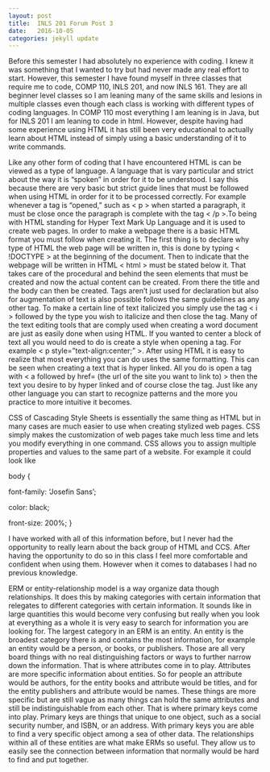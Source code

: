 ```yaml
---
layout: post
title:  INLS 201 Forum Post 3
date:   2016-10-05
categories: jekyll update
---
```

<p> Before this semester I had absolutely no experience with coding. I knew it was something that I wanted to try but had never made any real effort to start. However, this semester I have found myself in three classes that require me to code, COMP 110, INLS 201, and now INLS 161. They are all beginner level classes so I am leaning many of the same skills and lesions in multiple classes even though each class is working with different types of coding languages. In COMP 110 most everything I am leaning is in Java, but for INLS 201 I am leaning to code in html. However, despite having had some experience using HTML it has still been very educational to actually learn about HTML instead of simply using a basic understanding of it to write commands. </p>

<p> Like any other form of coding that I have encountered HTML is can be viewed as a type of language. A language that is vary particular and strict about the way it is “spoken” in order for it to be understood. I say this because there are very basic but strict guide lines that must be followed when using HTML in order for it to be processed correctly. For example whenever a tag is “opened,” such as < p > when started a paragraph, it must be close once the paragraph is complete with the tag < /p >.To being with HTML standing for Hyper Text Mark Up Language and it is used to create web pages. In order to make a webpage there is a basic HTML format you must follow when creating it. The first thing is to declare why type of HTML the web page will be written in, this is done by typing < !DOCTYPE > at the beginning of the document. Then to indicate that the webpage will be written in HTML < html > must be stated below it. That takes care of the procedural and behind the seen elements that must be created and now the actual content can be created. From there the title and the body can then be created. Tags aren’t just used for declaration but also for augmentation of text is also possible follows the same guidelines as any other tag. To make a certain line of text italicized you simply use the tag < i > followed by the type you wish to italicize and then close the tag. Many of the text editing tools that are comply used when creating a word document are just as easily done when using HTML. If you wanted to center a block of text all you would need to do is create a style when opening a tag. For example < p style=”text-align:center;” >. After using HTML it is easy to realize that most everything you can do uses the same formatting. This can be seen when creating a text that is hyper linked. All you do is open a tag with < a followed by href= (the url of the site you want to link to) > then the text you desire to by hyper linked and of course close the tag. Just like any other language you can start to recognize patterns and the more you practice to more intuitive it becomes.  </p> 

<p> CSS of Cascading Style Sheets is essentially the same thing as HTML but in many cases are much easier to use when creating stylized web pages. CSS simply makes the customization of web pages take much less time and lets you modify everything in one command. CSS allows you to assign multiple properties and values to the same part of a website. For example it could look like </p>

body {

font-family: ‘Josefin Sans’;

color: black; 

front-size: 200%; } 

<p> I have worked with all of this information before, but I never had the opportunity to really learn about the back group of HTML and CCS. After having the opportunity to do so in this class I feel more comfortable and confident when using them. However when it comes to databases I had no previous knowledge.  </p>

<p> ERM or entity-relationship model is a way organize data though relationships. It does this by making categories with certain information that relegates to different categories with certain information. It sounds like in large quantities this would become very confusing but really when you look at everything as a whole it is very easy to search for information you are looking for. The largest category in an ERM is an entity. An entity is the broadest category there is and contains the most information, for example an entity would be a person, or books, or publishers. Those are all very board things with no real distinguishing factors or ways to further narrow down the information. That is where attributes come in to play. Attributes are more specific information about entities. So for people an attribute would be authors, for the entity books and attribute would be titles, and for the entity publishers and attribute would be names. These things are more specific but are still vague as many things can hold the same attributes and still be indistinguishable from each other. That is where primary keys come into play. Primary keys are things that unique to one object, such as a social security number, and ISBN, or an address. With primary keys you are able to find a very specific object among a sea of other data. The relationships within all of these entities are what make ERMs so useful. They allow us to easily see the connection between information that normally would be hard to find and put together.  





